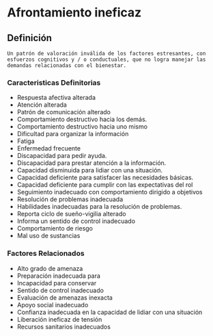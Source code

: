 # Afrontamiento ineficaz
## Definición
	Un patrón de valoración inválida de los factores estresantes, con esfuerzos cognitivos y / o conductuales, que no logra manejar las demandas relacionadas con el bienestar.

### Caracteristicas Definitorias
    
- Respuesta afectiva alterada   
- Atención alterada   
- Patrón de comunicación alterado   
- Comportamiento destructivo 
hacia los demás.   
- Comportamiento destructivo hacia 
uno mismo   
- Dificultad para organizar la 
información   
- Fatiga   
- Enfermedad frecuente   
- Discapacidad para pedir ayuda.   
- Discapacidad para prestar 
atención a la información.   
- Capacidad disminuida para 
lidiar con una situación.    
- Capacidad deficiente para 
satisfacer las necesidades 
básicas.   
- Capacidad deficiente para 
cumplir con las 
expectativas del rol   
- Seguimiento inadecuado con 
comportamiento dirigido a 
objetivos   
- Resolución de problemas 
inadecuada   
- Habilidades inadecuadas para la 
resolución de problemas.   
- Reporta ciclo de sueño-vigilia 
alterado   
- Informa un sentido de control 
inadecuado   
- Comportamiento de riesgo   
- Mal uso de sustancias  

### Factores Relacionados
- Alto grado de amenaza  
- Preparación inadecuada 
para 
- Incapacidad para conservar       
- Sentido de control inadecuado  
- Evaluación de amenazas inexacta  
- Apoyo social inadecuado  
- Confianza inadecuada en la 
capacidad de lidiar con una situación 
- Liberación ineficaz de 
tensión  
- Recursos sanitarios inadecuados

